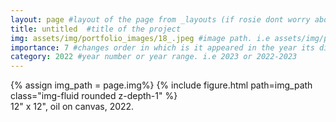 ```yaml
---
layout: page #layout of the page from _layouts (if rosie dont worry about this)
title: untitled  #title of the project
img: assets/img/portfolio_images/18_.jpeg #image path. i.e assets/img/portfolio_images/1_.jpg
importance: 7 #changes order in which is it appeared in the year its displayed in
category: 2022 #year number or year range. i.e 2023 or 2022-2023
---
```


<div class="row">
    <div class="col-sm mt-3 mt-md-0">
        {% assign img_path = page.img%}
        {% include figure.html path=img_path  class="img-fluid rounded z-depth-1" %}
    </div>
</div>
<div class="caption">
    12" x 12", oil on canvas, 2022. 
</div>
